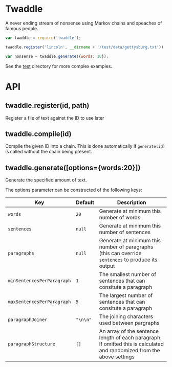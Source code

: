 Twaddle
=======
A never ending stream of nonsense using Markov chains and speaches of famous people.


```javascript
var twaddle = require('twaddle');

twaddle.register('lincoln', __dirname + '/test/data/gettysburg.txt'))

var nonsense = twaddle.generate({words: 10});
```

See the [test](./test) directory for more complex examples.


API
===

twaddle.register(id, path)
--------------------------
Register a file of text against the ID to use later


twaddle.compile(id)
-------------------
Compile the given ID into a chain. This is done automatically if `generate(id)` is called without the chain being present.


twaddle.generate([options={words:20}])
--------------------------------------
Generate the specified amount of text.

The options parameter can be constructed of the following keys:

| Key                        | Default     | Description                                                                                                             |
|----------------------------|-------------|-------------------------------------------------------------------------------------------------------------------------|
| `words`                    | `20`        | Generate at minimum this number of words                                                                                |
| `sentences`                | `null`      | Generate at minimum this number of sentences                                                                            |
| `paragraphs`               | `null`      | Generate at minimum this number of paragraphs (this can override `sentences` to produce its output                      |
| `minSentencesPerParagraph` | `1`         | The smallest number of sentences that can consitute a paragraph                                                         |
| `maxSentencesPerParagraph` | `5`         | The largest number of sentences that can consitute a paragraph                                                          |
| `paragraphJoiner`          | `"\n\n"`    | The joining characters used between pargraphs                                                                           |
| `paragraphStructure`       | `[]`        | An array of the sentence length of each paragraph. If omitted this is calculated and randomized from the above settings |
